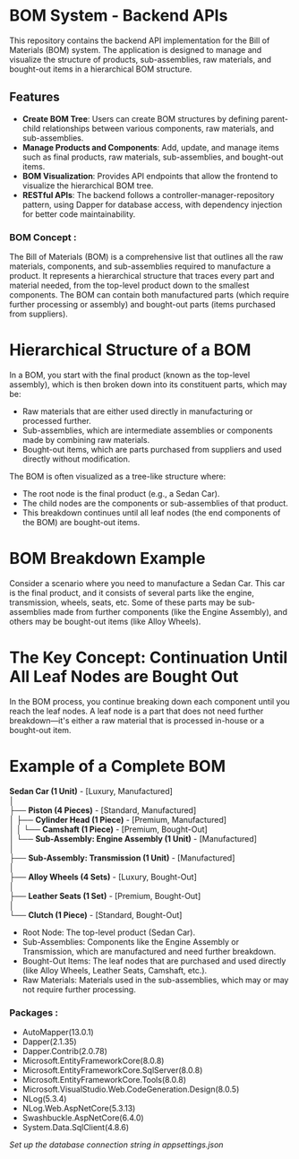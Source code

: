 # BOM System - Backend APIs

This repository contains the backend API implementation for the Bill of Materials (BOM) system. The application is designed to manage and visualize the structure of products, sub-assemblies, raw materials, and bought-out items in a hierarchical BOM structure.

## Features
- **Create BOM Tree**: Users can create BOM structures by defining parent-child relationships between various components, raw materials, and sub-assemblies.
- **Manage Products and Components**: Add, update, and manage items such as final products, raw materials, sub-assemblies, and bought-out items.
- **BOM Visualization**: Provides API endpoints that allow the frontend to visualize the hierarchical BOM tree.
- **RESTful APIs**: The backend follows a controller-manager-repository pattern, using Dapper for database access, with dependency injection for better code maintainability.

### BOM Concept :
The Bill of Materials (BOM) is a comprehensive list that outlines all the raw materials, components, and sub-assemblies required to manufacture a product. It represents a hierarchical structure that traces every part and material needed, from the top-level product down to the smallest components. The BOM can contain both manufactured parts (which require further processing or assembly) and bought-out parts (items purchased from suppliers).

# Hierarchical Structure of a BOM
In a BOM, you start with the final product (known as the top-level assembly), which is then broken down into its constituent parts, which may be:
- Raw materials that are either used directly in manufacturing or processed further.
- Sub-assemblies, which are intermediate assemblies or components made by combining raw materials.
- Bought-out items, which are parts purchased from suppliers and used directly without modification.
  
The BOM is often visualized as a tree-like structure where:
- The root node is the final product (e.g., a Sedan Car).
- The child nodes are the components or sub-assemblies of that product.
- This breakdown continues until all leaf nodes (the end components of the BOM) are bought-out items.

# BOM Breakdown Example
Consider a scenario where you need to manufacture a Sedan Car. This car is the final product, and it consists of several parts like the engine, transmission, wheels, seats, etc. Some of these parts may be sub-assemblies made from further components (like the Engine Assembly), and others may be bought-out items (like Alloy Wheels).

# The Key Concept: Continuation Until All Leaf Nodes are Bought Out
In the BOM process, you continue breaking down each component until you reach the leaf nodes. A leaf node is a part that does not need further breakdown—it's either a raw material that is processed in-house or a bought-out item.

# Example of a Complete BOM
**Sedan Car (1 Unit)** - [Luxury, Manufactured]  
│  
├── **Piston (4 Pieces)** - [Standard, Manufactured]  
│   ├── **Cylinder Head (1 Piece)** - [Premium, Manufactured]  
│   │   └── **Camshaft (1 Piece)** - [Premium, Bought-Out]  
│   └── **Sub-Assembly: Engine Assembly (1 Unit)** - [Manufactured]  
│  
├── **Sub-Assembly: Transmission (1 Unit)** - [Manufactured]  
│  
├── **Alloy Wheels (4 Sets)** - [Luxury, Bought-Out]  
│  
├── **Leather Seats (1 Set)** - [Premium, Bought-Out]  
│  
└── **Clutch (1 Piece)** - [Standard, Bought-Out]

- Root Node: The top-level product (Sedan Car).
- Sub-Assemblies: Components like the Engine Assembly or Transmission, which are manufactured and need further breakdown.
- Bought-Out Items: The leaf nodes that are purchased and used directly (like Alloy Wheels, Leather Seats, Camshaft, etc.).
- Raw Materials: Materials used in the sub-assemblies, which may or may not require further processing.

 ### Packages :
- AutoMapper(13.0.1)
- Dapper(2.1.35)
- Dapper.Contrib(2.0.78)
- Microsoft.EntityFrameworkCore(8.0.8)
- Microsoft.EntityFrameworkCore.SqlServer(8.0.8)
- Microsoft.EntityFrameworkCore.Tools(8.0.8)
- Microsoft.VisualStudio.Web.CodeGeneration.Design(8.0.5)
- NLog(5.3.4)
- NLog.Web.AspNetCore(5.3.13)
- Swashbuckle.AspNetCore(6.4.0)
- System.Data.SqlClient(4.8.6)
  
*Set up the database connection string in appsettings.json*
